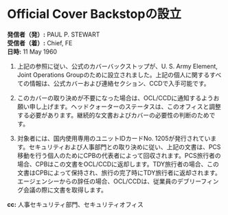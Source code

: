 # Official Cover Backstopの設立

**発信者（発）:** PAUL P. STEWART  
**受信者（着）:** Chief, FE  
**日時:** 11 May 1960  

1. 上記の参照に従い、公式のカバーバックストップが、U. S. Army Element, Joint Operations Groupのために設立されました。上記の個人に関するすべての情報は、公式カバーおよび連絡セクション、CCDで入手可能です。

2. このカバーの取り決めが不要になった場合は、OCL/CCDに通知するようお願い申し上げます。ヘッドクォーターのステータスは、このオフィスと調整する必要があります。継続的な文書およびカバーの必要性の判断のためです。

3. 対象者には、国内使用専用のユニットIDカードNo. 1205が発行されています。セキュリティおよび人事部門との取り決めに従い、上記の文書は、PCS移動を行う個人のためにCPBの代表者によって回収されます。PCS旅行者の場合、CPBはこの文書をOCL/CCDに返却します。TDY旅行者の場合、この文書はCPBによって保持され、旅行の完了時にTDY旅行者に返却されます。エージェンシーからの辞任の場合、OCL/CCDは、従業員のデブリーフィング会議の際に文書を取得します。

**cc:** 人事セキュリティ部門、セキュリティオフィス